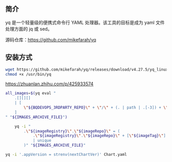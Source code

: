 
## 简介

yq 是一个轻量级的便携式命令行 YAML 处理器。该工具的目标是成为 yaml 文件处理方面的 jq 或 sed。

源码仓库：<https://github.com/mikefarah/yq>

## 安装方式

```bash
wget https://github.com/mikefarah/yq/releases/download/v4.27.5/yq_linux_amd64 -O /usr/bin/yq
chmod +x /usr/bin/yq
```

<https://zhuanlan.zhihu.com/p/425933574>



```bash
all_images=$(yq eval "
    .[][][]
    | [
        \"${BQDEVOPS_3RDPARTY_REPO}\" + \"/\" + (. | path | .[-3]) + \"/\" + (. | path |.[-2]) + \":\" + .
    ]
" "${IMAGES_ARCHIVE_FILE}")

```



```bash
    yq -i "
        .\"${imageRegistry}\".\"${imageRepo}\" = (
            .\"${imageRegistry}\".\"${imageRepo}\" + [\"${imageTag}\"]
            | unique
        )" "${IMAGES_ARCHIVE_FILE}"

```



```bash
yq -i '.appVersion = strenv(nextChartVer)' Chart.yaml  
```

